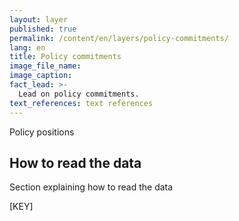 ```yaml
---
layout: layer
published: true
permalink: /content/en/layers/policy-commitments/
lang: en
title: Policy commitments
image_file_name:
image_caption:
fact_lead: >-
  Lead on policy commitments.
text_references: text references
---
```


Policy positions

## How to read the data

Section explaining how to read the data

[KEY]
